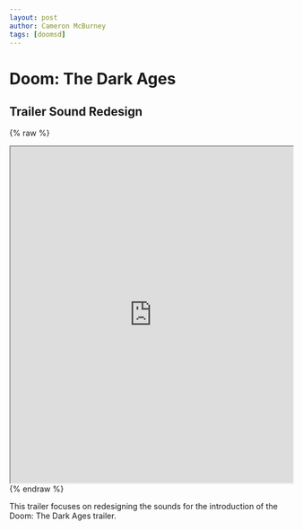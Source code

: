 ```yaml
---
layout: post
author: Cameron McBurney
tags: [doomsd]
---
```


# Doom: The Dark Ages 
## Trailer Sound Redesign

{% raw %}
<iframe src="https://youtu.be/i06T-ZRdaPM" width="100%" height="600" scrolling="no" allowfullscreen></iframe>
{% endraw %}

This trailer focuses on redesigning the sounds for the introduction of the Doom: The Dark Ages trailer.




